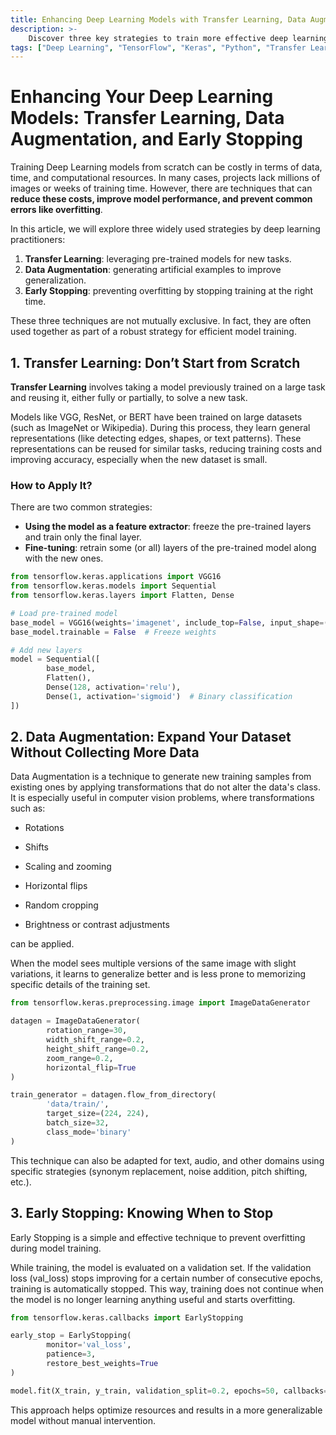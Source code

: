 ```yaml
---
title: Enhancing Deep Learning Models with Transfer Learning, Data Augmentation, and Early Stopping
description: >-
    Discover three key strategies to train more effective deep learning models: reuse pre-trained networks with Transfer Learning, improve generalization with Data Augmentation, and prevent overfitting with Early Stopping. A practical guide for beginners.
tags: ["Deep Learning", "TensorFlow", "Keras", "Python", "Transfer Learning", "Data Augmentation", "Early Stopping"]
---
```



# Enhancing Your Deep Learning Models: Transfer Learning, Data Augmentation, and Early Stopping


Training Deep Learning models from scratch can be costly in terms of data, time, and computational resources. In many cases, projects lack millions of images or weeks of training time. However, there are techniques that can **reduce these costs, improve model performance, and prevent common errors like overfitting**.

In this article, we will explore three widely used strategies by deep learning practitioners:

1. **Transfer Learning**: leveraging pre-trained models for new tasks.
2. **Data Augmentation**: generating artificial examples to improve generalization.
3. **Early Stopping**: preventing overfitting by stopping training at the right time.

These three techniques are not mutually exclusive. In fact, they are often used together as part of a robust strategy for efficient model training.


## 1. Transfer Learning: Don’t Start from Scratch

**Transfer Learning** involves taking a model previously trained on a large task and reusing it, either fully or partially, to solve a new task.

Models like VGG, ResNet, or BERT have been trained on large datasets (such as ImageNet or Wikipedia). During this process, they learn general representations (like detecting edges, shapes, or text patterns). These representations can be reused for similar tasks, reducing training costs and improving accuracy, especially when the new dataset is small.

### How to Apply It?

There are two common strategies:

- **Using the model as a feature extractor**: freeze the pre-trained layers and train only the final layer.
- **Fine-tuning**: retrain some (or all) layers of the pre-trained model along with the new ones.

```python
from tensorflow.keras.applications import VGG16
from tensorflow.keras.models import Sequential
from tensorflow.keras.layers import Flatten, Dense

# Load pre-trained model
base_model = VGG16(weights='imagenet', include_top=False, input_shape=(224, 224, 3))
base_model.trainable = False  # Freeze weights

# Add new layers
model = Sequential([
        base_model,
        Flatten(),
        Dense(128, activation='relu'),
        Dense(1, activation='sigmoid')  # Binary classification
])
```

## 2. Data Augmentation: Expand Your Dataset Without Collecting More Data
Data Augmentation is a technique to generate new training samples from existing ones by applying transformations that do not alter the data's class. It is especially useful in computer vision problems, where transformations such as:

- Rotations

- Shifts

- Scaling and zooming

- Horizontal flips

- Random cropping

- Brightness or contrast adjustments

can be applied.

When the model sees multiple versions of the same image with slight variations, it learns to generalize better and is less prone to memorizing specific details of the training set.

```python
from tensorflow.keras.preprocessing.image import ImageDataGenerator

datagen = ImageDataGenerator(
        rotation_range=30,
        width_shift_range=0.2,
        height_shift_range=0.2,
        zoom_range=0.2,
        horizontal_flip=True
)

train_generator = datagen.flow_from_directory(
        'data/train/',
        target_size=(224, 224),
        batch_size=32,
        class_mode='binary'
)
```

This technique can also be adapted for text, audio, and other domains using specific strategies (synonym replacement, noise addition, pitch shifting, etc.).

## 3. Early Stopping: Knowing When to Stop

Early Stopping is a simple and effective technique to prevent overfitting during model training.

While training, the model is evaluated on a validation set. If the validation loss (val_loss) stops improving for a certain number of consecutive epochs, training is automatically stopped. This way, training does not continue when the model is no longer learning anything useful and starts overfitting.

```python
from tensorflow.keras.callbacks import EarlyStopping

early_stop = EarlyStopping(
        monitor='val_loss',
        patience=3,
        restore_best_weights=True
)

model.fit(X_train, y_train, validation_split=0.2, epochs=50, callbacks=[early_stop])
```

This approach helps optimize resources and results in a more generalizable model without manual intervention.
